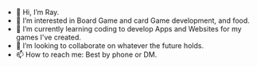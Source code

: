 - 👋 Hi, I’m Ray.
- 👀 I’m interested in Board Game and card Game development, and food.
- 🌱 I’m currently learning coding to develop Apps and Websites for my games I've created.
- 💞️ I’m looking to collaborate on whatever the future holds.
- 📫 How to reach me: Best by phone or DM.

<!---
RayR124/RayR124 is a ✨ special ✨ repository because its `README.md` (this file) appears on your GitHub profile.
You can click the Preview link to take a look at your changes.
--->

